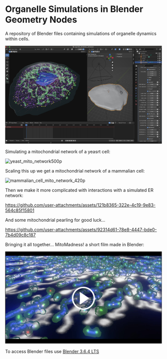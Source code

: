 # Organelle Simulations in Blender Geometry Nodes
A repository of Blender files containing simulations of organelle dynamics within cells. 

![Blender preview of organelle simulation](images/Blender_screenshot_organelles_v3.jpg)

Simulating a mitochondrial network of a yeasrt cell:

![yeast_mito_network500p](https://github.com/user-attachments/assets/8e976da1-db95-4dde-bf5c-62c314eedae1)

Scaling this up we get a mitochondrial network of a mammalian cell:

![mammalian_cell_mito_network_420p](https://github.com/user-attachments/assets/2b057250-a367-4c5c-9dd6-3c357ba9c1b8)

Then we make it more complicated with interactions with a simulated ER network:

https://github.com/user-attachments/assets/121b8365-322e-4c19-9e83-564c85f15801

And some mitochondrial pearling for good luck...

https://github.com/user-attachments/assets/92314d61-78e8-4447-bde0-7b4d09c8c187

Bringing it all together... MitoMadness! a short film made in Blender:

[![MitoMadness : Watch the video](https://raw.githubusercontent.com/gav-sturm/Mitochondria_Simulations_Blender_GeoNodes/main/thumbnails/mito_madness_thumbnail_v2.jpg)](https://youtu.be/QcOTaE_Y0eY)

To access Blender files use [Blender 3.6.4 LTS](https://www.blender.org/download/lts/3-6/)
